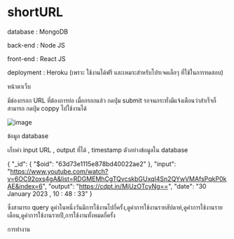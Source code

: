 # shortURL
database : MongoDB

back-end : Node JS

front-end : React JS

deployment : Heroku (เพราะ ใช้งานได้ฟรี และเหมาะสำหรับโปรเจคเล็กๆ ที่ใช้ในการทดสอบ)

หน้าตาเว็บ 

มีช่องกรอก URL ที่ต้องการย่อ เมื่อกรอกแล้ว กดปุ่ม submit รอจนกระทั่งมีแจ้งเตือนว่าสำเร็จก็สามารถ กดปุ่ม coppy ไปใช้งานได้

![image](https://user-images.githubusercontent.com/47472561/215530464-9f5f25f7-fab2-4aba-aedb-6da0eee0e912.png)

ข้อมูล database

เก็บค่า input URL , output ที่ได้ , timestamp 
ตัวอย่างข้อมูลใน database

{
  "_id": {
    "$oid": "63d73e1115e878bd40022ae2"
  },
  "input": "https://www.youtube.com/watch?v=6OC92oxs4gA&list=RDGMEMhCgTQvcskbGUxqI4Sn2QYwVMAfsPqkP0kAE&index=6",
  "output": "https://cdpt.in/MjUzOTcyNg==",
  "date": "30 January 2023 , 10 : 48 : 33"
  }

ซึ่งสามารถ query ดูค่าในหนึ่งวันมีการใช้งานไปกี่ครั้ง,ดูค่าการใช้งานรายสัปดาห์,ดูค่าการใช้งานรายเดือน,ดูค่าการใช้งานรายปี,การใช้งานทั้งหมดกี่ครั้ง

การทำงาน

